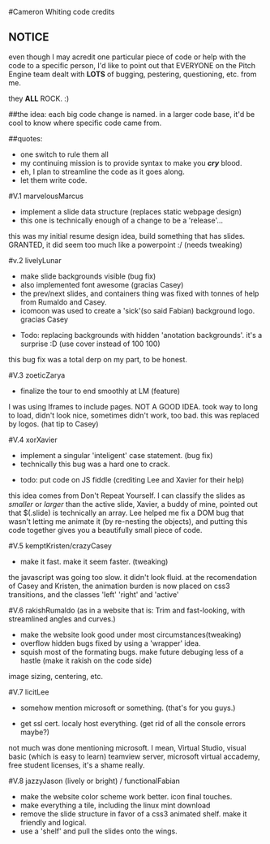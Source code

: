#Cameron Whiting code credits

## **NOTICE**
even though I may acredit one particular piece of code or help with the code
to a specific person, I'd like to point out that EVERYONE on the Pitch Engine
team dealt with **LOTS** of bugging, pestering, questioning, etc. from me.

they **ALL** ROCK. :)

##the idea:
each big code change is named.
in a larger code base, it'd be cool
to know where specific code came from.

##quotes:
* one switch to rule them all
* my continuing mission is to provide syntax to make you ***cry*** blood.
* eh, I plan to streamline the code as it goes along.
* let them write code.

#V.1 marvelousMarcus
* implement a slide data structure (replaces static webpage design)
* this one is technically enough of a change to be a 'release'...

this was my initial resume design idea, build something that has slides.
GRANTED, it did seem too much like a powerpoint :/ (needs tweaking)

#v.2 livelyLunar
* make slide backgrounds visible (bug fix)
* also implemented font awesome (gracias Casey)
* the prev/next slides, and containers thing was fixed with tonnes of help from Rumaldo and Casey.
* icomoon was used to create a 'sick'(so said Fabian) background logo. gracias Casey
+ Todo: replacing backgrounds with hidden 'anotation backgrounds'. it's a surprise :D (use cover instead of 100 100)

this bug fix was a total derp on my part, to be honest.

#V.3 zoeticZarya
* finalize the tour to end smoothly at LM (feature)

I was using Iframes to include pages. NOT A GOOD IDEA.
took way to long to load, didn't look nice, sometimes didn't work, too bad.
this was replaced by logos. (hat tip to Casey)

#V.4 xorXavier
* implement a singular 'inteligent' case statement. (bug fix)
* technically this bug was a hard one to crack.
+ todo: put code on JS fiddle (crediting Lee and Xavier for their help)

this idea comes from Don't Repeat Yourself.
I can classify the slides as *smaller* or *larger* than the active slide,
Xavier, a buddy of mine, pointed out that $(.slide) is technically an array.
Lee helped me fix a DOM bug that wasn't letting me animate it (by re-nesting the objects),
and putting this code together gives you a beautifully small piece of code.

#V.5 kemptKristen/crazyCasey
* make it fast. make it seem faster. (tweaking)

the javascript was going too slow. it didn't look fluid.
at the recomendation of Casey and Kristen, the animation burden is now
placed on css3 transitions, and the classes 'left' 'right' and 'active'

#V.6 rakishRumaldo (as in a website that is: Trim and fast-looking, with streamlined angles and curves.)
* make the website look good under most circumstances(tweaking)
* overflow hidden bugs fixed by using a 'wrapper' idea.
* squish most of the formating bugs. make future debuging less of a hastle (make it rakish on the code side)

image sizing, centering, etc.

#V.7 licitLee
* somehow mention microsoft or something. (that's for you guys.)
+ get ssl cert. localy host everything. (get rid of all the console errors maybe?)

not much was done mentioning microsoft. I mean, Virtual Studio, visual basic (which is easy to learn)
teamview server, microsoft virtual accademy, free student licenses, it's a shame really.

#V.8 jazzyJason (lively or bright) / functionalFabian
* make the website color scheme work better. icon final touches.
* make everything a tile, including the linux mint download
* remove the slide structure in favor of a css3 animated shelf. make it friendly and logical.
* use a 'shelf' and pull the slides onto the wings.